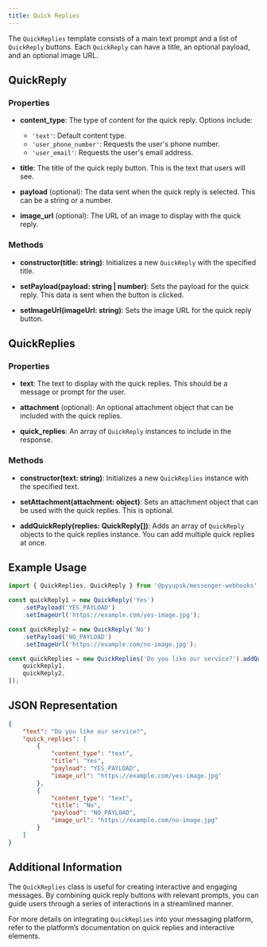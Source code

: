 ```yaml
---
title: Quick Replies
---
```


The `QuickReplies` template consists of a main text prompt and a list of `QuickReply` buttons. Each `QuickReply` can have a title, an optional payload, and an optional image URL.

## QuickReply

### Properties

-   **content_type**: The type of content for the quick reply. Options include:
    -   `'text'`: Default content type.
    -   `'user_phone_number'`: Requests the user's phone number.
    -   `'user_email'`: Requests the user's email address.
-   **title**: The title of the quick reply button. This is the text that users will see.

-   **payload** (optional): The data sent when the quick reply is selected. This can be a string or a number.

-   **image_url** (optional): The URL of an image to display with the quick reply.

### Methods

-   **constructor(title: string)**: Initializes a new `QuickReply` with the specified title.

-   **setPayload(payload: string | number)**: Sets the payload for the quick reply. This data is sent when the button is clicked.

-   **setImageUrl(imageUrl: string)**: Sets the image URL for the quick reply button.

## QuickReplies

### Properties

-   **text**: The text to display with the quick replies. This should be a message or prompt for the user.

-   **attachment** (optional): An optional attachment object that can be included with the quick replies.

-   **quick_replies**: An array of `QuickReply` instances to include in the response.

### Methods

-   **constructor(text: string)**: Initializes a new `QuickReplies` instance with the specified text.

-   **setAttachment(attachment: object)**: Sets an attachment object that can be used with the quick replies. This is optional.

-   **addQuickReply(replies: QuickReply[])**: Adds an array of `QuickReply` objects to the quick replies instance. You can add multiple quick replies at once.

## Example Usage

```typescript
import { QuickReplies, QuickReply } from '@pyyupsk/messenger-webhooks';

const quickReply1 = new QuickReply('Yes')
    .setPayload('YES_PAYLOAD')
    .setImageUrl('https://example.com/yes-image.jpg');

const quickReply2 = new QuickReply('No')
    .setPayload('NO_PAYLOAD')
    .setImageUrl('https://example.com/no-image.jpg');

const quickReplies = new QuickReplies('Do you like our service?').addQuickReply([
    quickReply1,
    quickReply2,
]);
```

## JSON Representation

```json
{
    "text": "Do you like our service?",
    "quick_replies": [
        {
            "content_type": "text",
            "title": "Yes",
            "payload": "YES_PAYLOAD",
            "image_url": "https://example.com/yes-image.jpg"
        },
        {
            "content_type": "text",
            "title": "No",
            "payload": "NO_PAYLOAD",
            "image_url": "https://example.com/no-image.jpg"
        }
    ]
}
```

## Additional Information

The `QuickReplies` class is useful for creating interactive and engaging messages. By combining quick reply buttons with relevant prompts, you can guide users through a series of interactions in a streamlined manner.

For more details on integrating `QuickReplies` into your messaging platform, refer to the platform’s documentation on quick replies and interactive elements.

